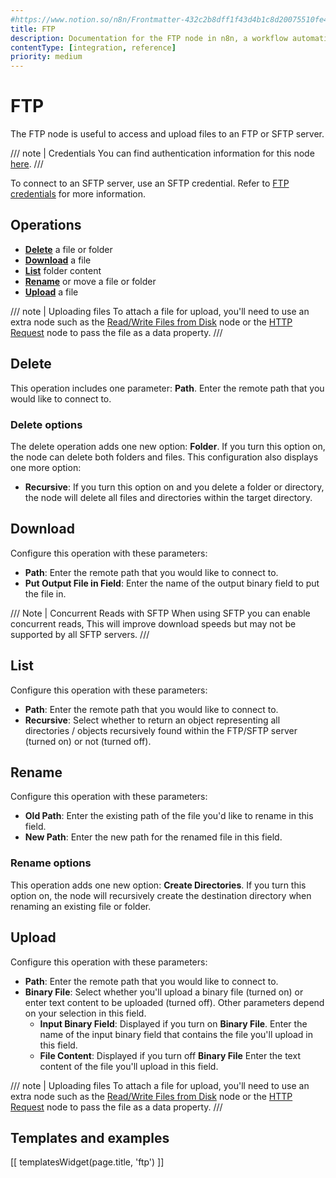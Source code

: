 ```yaml
---
#https://www.notion.so/n8n/Frontmatter-432c2b8dff1f43d4b1c8d20075510fe4
title: FTP
description: Documentation for the FTP node in n8n, a workflow automation platform. Includes guidance on usage, and links to examples.
contentType: [integration, reference]
priority: medium
---
```


# FTP

The FTP node is useful to access and upload files to an FTP or SFTP server.

/// note | Credentials
You can find authentication information for this node [here](/integrations/builtin/credentials/ftp.md).
///

To connect to an SFTP server, use an SFTP credential. Refer to [FTP credentials](/integrations/builtin/credentials/ftp.md) for more information.

## Operations

- [**Delete**](#delete) a file or folder
- [**Download**](#download) a file
- [**List**](#list) folder content
- [**Rename**](#rename) or move a file or folder
- [**Upload**](#upload) a file

/// note | Uploading files
To attach a file for upload, you'll need to use an extra node such as the [Read/Write Files from Disk](/integrations/builtin/core-nodes/n8n-nodes-base.readwritefile.md) node or the [HTTP Request](/integrations/builtin/core-nodes/n8n-nodes-base.httprequest/index.md) node to pass the file as a data property.
///

## Delete

This operation includes one parameter: **Path**. Enter the remote path that you would like to connect to.

### Delete options

The delete operation adds one new option: **Folder**. If you turn this option on, the node can delete both folders and files. This configuration also displays one more option:

- **Recursive**: If you turn this option on and you delete a folder or directory, the node will delete all files and directories within the target directory.

## Download

Configure this operation with these parameters:

* **Path**: Enter the remote path that you would like to connect to.
* **Put Output File in Field**: Enter the name of the output binary field to put the file in.

/// Note | Concurrent Reads with SFTP
When using SFTP you can enable concurrent reads, This will improve download speeds but may not be supported by all SFTP servers.
///

## List

Configure this operation with these parameters:

* **Path**: Enter the remote path that you would like to connect to.
* **Recursive**: Select whether to return an object representing all directories / objects recursively found within the FTP/SFTP server (turned on) or not (turned off).

## Rename

Configure this operation with these parameters:

- **Old Path**: Enter the existing path of the file you'd like to rename in this field.
- **New Path**: Enter the new path for the renamed file in this field.

### Rename options

This operation adds one new option: **Create Directories**. If you turn this option on, the node will recursively create the destination directory when renaming an existing file or folder.

## Upload

Configure this operation with these parameters:

* **Path**: Enter the remote path that you would like to connect to.
* **Binary File**: Select whether you'll upload a binary file (turned on) or enter text content to be uploaded (turned off). Other parameters depend on your selection in this field.
    * **Input Binary Field**: Displayed if you turn on **Binary File**. Enter the name of the input binary field that contains the file you'll upload in this field.
    * **File Content**: Displayed if you turn off **Binary File** Enter the text content of the file you'll upload in this field.

/// note | Uploading files
To attach a file for upload, you'll need to use an extra node such as the [Read/Write Files from Disk](/integrations/builtin/core-nodes/n8n-nodes-base.readwritefile.md) node or the [HTTP Request](/integrations/builtin/core-nodes/n8n-nodes-base.httprequest/index.md) node to pass the file as a data property.
///

## Templates and examples

<!-- see https://www.notion.so/n8n/Pull-in-templates-for-the-integrations-pages-37c716837b804d30a33b47475f6e3780 -->
[[ templatesWidget(page.title, 'ftp') ]]
